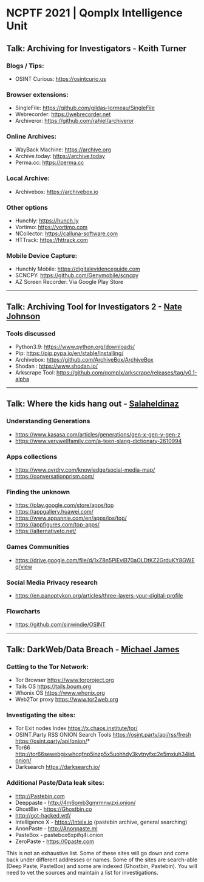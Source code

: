 
# NCPTF 2021 | Qomplx Intelligence Unit 


## Talk: Archiving for Investigators - Keith Turner
### Blogs / Tips:
- OSINT Curious: https://osintcurio.us 

### Browser extensions:
- SingleFile: https://github.com/gildas-lormeau/SingleFile
- Webrecorder: https://webrecorder.net
- Archiveror: https://github.com/rahiel/archiveror

### Online Archives:
- WayBack Machine: https://archive.org
- Archive.today: https://archive.today
- Perma.cc: https://perma.cc

### Local Archive:
- Archivebox: https://archivebox.io 

### Other options
- Hunchly: https://hunch.ly
- Vortimo: https://vortimo.com
- NCollector: https://calluna-software.com
- HTTrack: https://httrack.com 

### Mobile Device Capture:
- Hunchly Mobile: https://digitalevidenceguide.com
- SCNCPY: https://github.com/Genymobile/scncpy
- AZ Screen Recorder: Via Google Play Store

---

## Talk: Archiving Tool for Investigators 2 - [Nate Johnson](https://twitter.com/c4pr1c0)
### Tools discussed
- Python3.9: https://www.python.org/downloads/
- Pip: https://pip.pypa.io/en/stable/installing/
- Archivebox: https://github.com/ArchiveBox/ArchiveBox
- Shodan : https://www.shodan.io/ 
- Arkscrape Tool: https://github.com/qomplx/arkscrape/releases/tag/v0.1-alpha

---

## Talk: Where the kids hang out - [Salaheldinaz](https://twitter.com/salaheldinaz)

### Understanding Generations
- https://www.kasasa.com/articles/generations/gen-x-gen-y-gen-z
- https://www.verywellfamily.com/a-teen-slang-dictionary-2610994

### Apps collections
- https://www.ovrdrv.com/knowledge/social-media-map/ 
- https://conversationprism.com/   

### Finding the unknown
- https://play.google.com/store/apps/top   
- https://appgallery.huawei.com/ 
- https://www.appannie.com/en/apps/ios/top/ 
- https://appfigures.com/top-apps/ 
- https://alternativeto.net/

### Games Communities
- https://drive.google.com/file/d/1xZ8n5PiEviB70aOLDtKZ2GrduKY8GWEq/view 

### Social Media Privacy research
- https://en.panoptykon.org/articles/three-layers-your-digital-profile

### Flowcharts
- https://github.com/sinwindie/OSINT 

---

## Talk: DarkWeb/Data Breach - [Michael James](https://twitter.com/Ginsberg5150)

### Getting to the Tor Network:
- Tor Browser https://www.torproject.org
- Tails OS https://tails.boum.org
- Whonix OS https://www.whonix.org
- Web2Tor proxy https://www.tor2web.org

### Investigating the sites:
- Tor Exit nodes Index https://x.chaos.institute/tor/
- OSINT.Party RSS ONION Search Tools https://osint.party/api/rss/fresh https://osint.party/api/onion/*
- Tor66 http://tor66sewebgixwhcqfnp5inzp5x5uohhdy3kvtnyfxc2e5mxiuh34iid.onion/
- Darksearch https://darksearch.io/

### Additional Paste/Data leak sites:
- http://Pastebin.com
- Deeppaste - http://4m6omb3gmrmnwzxi.onion/
- GhostBin - https://Ghostbin.co
- http://got-hacked.wtf/
- Intelligence X - https://Intelx.io (pastebin archive, general searching)
- AnonPaste - http://Anonpaste.ml
- PasteBox - pastebox6xpifq4i.onion
- ZeroPaste - https://0paste.com

This is not an exhaustive list. Some of these sites will go down and come back under different addresses or names. Some of the sites are search-able (Deep Paste, PasteBox) and some are indexed (Ghostbin, Pastebin). You will need to vet the sources and maintain a list for investigations.  
 

